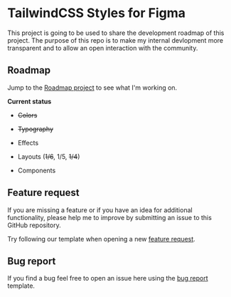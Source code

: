 
# TailwindCSS Styles for Figma

This project is going to be used to share the development roadmap of this project.
The purpose of this repo is to make my internal devlopment more transparent and to allow an open interaction with the community.

## Roadmap
Jump to the [Roadmap project](https://github.com/aleksandarbasara/tailwindcss-figma/projects/1) to see what I'm working on. 

**Current status**

 - ~~Colors~~
 - ~~Typography~~
 - Effects
 - Layouts (~~1/6~~, 1/5, ~~1/4~~)
 
 - Components

## Feature request
If you are missing a feature or if you have an idea for additional functionality, please help me to improve by submitting an issue to this GitHub repository.

Try following our template when opening a new  [feature request](https://github.com/aleksandarbasara/tailwindcss-figma/issues/new?assignees=&labels=&template=feature_request.md&title=).

## Bug report

If you find a bug feel free to open an issue here using the  [bug report](https://github.com/aleksandarbasara/tailwindcss-figma/issues/new?assignees=&labels=type%3A+bug&template=bug_report.md&title=)  template.

